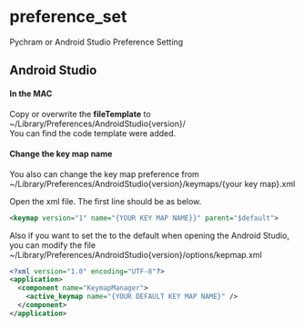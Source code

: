 # preference_set
Pychram or Android Studio Preference Setting


## Android Studio

#### In the MAC

Copy or overwrite the __fileTemplate__ to ~/Library/Preferences/AndroidStudio{version}/
<br>
You can find the code template were added.

#### Change the key map name

You also can change the key map preference from ~/Library/Preferences/AndroidStudio{version}/keymaps/{your key map}.xml

Open the xml file. The first line should be as below.

```xml
<keymap version="1" name="{YOUR KEY MAP NAME}}" parent="$default">
```

Also if you want to set the to the default when opening the Android Studio, you can modify the file ~/Library/Preferences/AndroidStudio{version}/options/kepmap.xml

```xml
<?xml version="1.0" encoding="UTF-8"?>
<application>
  <component name="KeymapManager">
    <active_keymap name="{YOUR DEFAULT KEY MAP NAME}" />
  </component>
</application>
```
